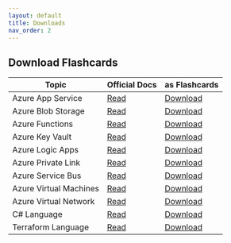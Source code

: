 ```yaml
---
layout: default
title: Downloads
nav_order: 2
---
```


## Download Flashcards

Topic                  | Official Docs                                                    | as Flashcards
---                    | ---                                                              | ---
Azure App Service      | [Read](https://learn.microsoft.com/azure/app-service/)           | [Download](https://github.com/asa55/azure-app-service-docs-as-flashcards/releases) 
Azure Blob Storage     | [Read](https://learn.microsoft.com/azure/storage/blobs/)         | [Download](https://github.com/asa55/azure-blob-storage-docs-as-flashcards/releases) 
Azure Functions        | [Read](https://learn.microsoft.com/azure/azure-functions/)       | [Download](https://github.com/asa55/azure-functions-docs-as-flashcards/releases) 
Azure Key Vault        | [Read](https://learn.microsoft.com/azure/key-vault/general/)     | [Download](https://github.com/asa55/azure-key-vault-docs-as-flashcards/releases)
Azure Logic Apps       | [Read](https://learn.microsoft.com/en-us/azure/logic-apps/)      | [Download](https://github.com/asa55/azure-logic-apps-docs-as-flashcards/releases)
Azure Private Link     | [Read](https://learn.microsoft.com/en-us/azure/private-link/)    | [Download](https://github.com/asa55/azure-private-link-docs-as-flashcards/releases)
Azure Service Bus      | [Read](https://learn.microsoft.com/azure/service-bus-messaging/) | [Download](https://github.com/asa55/azure-service-bus-docs-as-flashcards/releases)
Azure Virtual Machines | [Read](https://learn.microsoft.com/azure/virtual-machines/)      | [Download](https://github.com/asa55/azure-virtual-machines-docs-as-flashcards/releases)
Azure Virtual Network  | [Read](https://learn.microsoft.com/azure/virtual-network/)       | [Download](https://github.com/asa55/azure-virtual-network-docs-as-flashcards/releases)
C# Language            | [Read](https://learn.microsoft.com/en-us/dotnet/csharp/)         | [Download](https://github.com/asa55/c-sharp-docs-as-flashcards/releases)
Terraform Language     | [Read](https://developer.hashicorp.com/terraform/language)       | [Download](https://github.com/asa55/terraform-language-docs-as-flashcards/releases)
